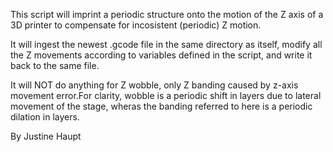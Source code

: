 This script will imprint a periodic structure onto the motion of the Z axis of a 3D printer to compensate for incosistent (periodic) Z motion.

It will ingest the newest .gcode file in the same directory as itself, modify all the Z movements according to variables defined in the script, and write it back to the same file.

It will NOT do anything for Z wobble, only Z banding caused by z-axis movement error.For clarity, wobble is a periodic shift in layers due to lateral movement of the stage, wheras the banding referred to here is a periodic dilation in layers.

By Justine Haupt
